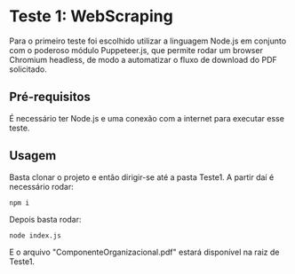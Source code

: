 # Teste 1: WebScraping

Para o primeiro teste foi escolhido utilizar a linguagem Node.js em conjunto com o poderoso módulo Puppeteer.js, que permite rodar um browser Chromium headless, de modo a automatizar o fluxo de download do PDF solicitado.

## Pré-requisitos

É necessário ter Node.js e uma conexão com a internet para executar esse teste.

## Usagem

Basta clonar o projeto e então dirigir-se até a pasta Teste1. A partir daí é necessário rodar:

`npm i`

Depois basta rodar:

`node index.js`

E o arquivo "ComponenteOrganizacional.pdf" estará disponível na raiz de Teste1.